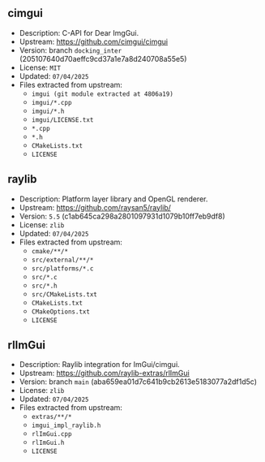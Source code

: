 ## cimgui

- Description: C-API for Dear ImgGui.
- Upstream: https://github.com/cimgui/cimgui
- Version: branch `docking_inter` (205107640d70aeffc9cd37a1e7a8d240708a55e5)
- License: `MIT`
- Updated: `07/04/2025`
- Files extracted from upstream:
    - `imgui (git module extracted at 4806a19)`
    - `imgui/*.cpp`
    - `imgui/*.h`
    - `imgui/LICENSE.txt`
    - `*.cpp`
    - `*.h`
    - `CMakeLists.txt`
    - `LICENSE`

## raylib

- Description: Platform layer library and OpenGL renderer.
- Upstream: https://github.com/raysan5/raylib/
- Version: `5.5` (c1ab645ca298a2801097931d1079b10ff7eb9df8)
- License: `zlib`
- Updated: `07/04/2025`
- Files extracted from upstream:
    - `cmake/**/*`
    - `src/external/**/*`
    - `src/platforms/*.c`
    - `src/*.c`
    - `src/*.h`
    - `src/CMakeLists.txt`
    - `CMakeLists.txt`
    - `CMakeOptions.txt`
    - `LICENSE`

## rlImGui

- Description: Raylib integration for ImGui/cimgui.
- Upstream: https://github.com/raylib-extras/rlImGui
- Version: branch `main` (aba659ea01d7c641b9cb2613e5183077a2df1d5c)
- License: `zlib`
- Updated: `07/04/2025`
- Files extracted from upstream:
    - `extras/**/*`
    - `imgui_impl_raylib.h`
    - `rlImGui.cpp`
    - `rlImGui.h`
    - `LICENSE`
